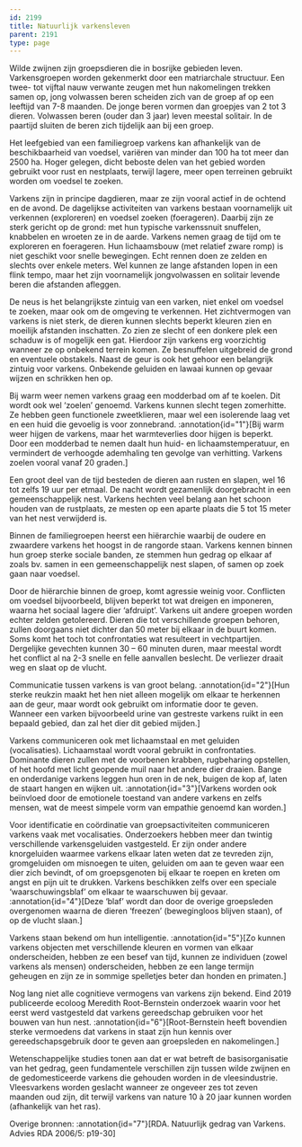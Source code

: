 ```yaml
---
id: 2199
title: Natuurlijk varkensleven
parent: 2191
type: page
---
```

Wilde zwijnen zijn groepsdieren die in bosrijke gebieden leven. Varkensgroepen worden gekenmerkt door een matriarchale structuur. Een twee- tot vijftal nauw verwante zeugen met hun nakomelingen trekken samen op, jong volwassen beren scheiden zich van de groep af op een leeftijd van 7-8 maanden. De jonge beren vormen dan groepjes van 2 tot 3 dieren. Volwassen beren (ouder dan 3 jaar) leven meestal solitair. In de paartijd sluiten de beren zich tijdelijk aan bij een groep.

Het leefgebied van een familiegroep varkens kan afhankelijk van de beschikbaarheid van voedsel, variëren van minder dan 100 ha tot meer dan 2500 ha. Hoger gelegen, dicht beboste delen van het gebied worden gebruikt voor rust en nestplaats, terwijl lagere, meer open terreinen gebruikt worden om voedsel te zoeken.

Varkens zijn in principe dagdieren, maar ze zijn vooral actief in de ochtend en de avond. De dagelijkse activiteiten van varkens bestaan voornamelijk uit verkennen (exploreren) en voedsel zoeken (foerageren). Daarbij zijn ze sterk gericht op de grond: met hun typische varkenssnuit snuffelen, knabbelen en wroeten ze in de aarde. Varkens nemen graag de tijd om te exploreren en foerageren. Hun lichaamsbouw (met relatief zware romp) is niet geschikt voor snelle bewegingen. Echt rennen doen ze zelden en slechts over enkele meters. Wel kunnen ze lange afstanden lopen in een flink tempo, maar het zijn voornamelijk jongvolwassen en solitair levende beren die afstanden afleggen.

De neus is het belangrijkste zintuig van een varken, niet enkel om voedsel te zoeken, maar ook om de omgeving te verkennen. Het zichtvermogen van varkens is niet sterk, de dieren kunnen slechts beperkt kleuren zien en moeilijk afstanden inschatten. Zo zien ze slecht of een donkere plek een schaduw is of mogelijk een gat. Hierdoor zijn varkens erg voorzichtig wanneer ze op onbekend terrein komen. Ze besnuffelen uitgebreid de grond en eventuele obstakels. Naast de geur is ook het gehoor een belangrijk zintuig voor varkens. Onbekende geluiden en lawaai kunnen op gevaar wijzen en schrikken hen op.

Bij warm weer nemen varkens graag een modderbad om af te koelen. Dit wordt ook wel ‘zoelen’ genoemd. Varkens kunnen slecht tegen zomerhitte. Ze hebben geen functionele zweetklieren, maar wel een isolerende laag vet en een huid die gevoelig is voor zonnebrand. :annotation{id="1"}[Bij warm weer hijgen de varkens, maar het warmteverlies door hijgen is beperkt. Door een modderbad te nemen daalt hun huid- en lichaamstemperatuur, en vermindert de verhoogde ademhaling ten gevolge van verhitting. Varkens zoelen vooral vanaf 20 graden.]

Een groot deel van de tijd besteden de dieren aan rusten en slapen, wel 16 tot zelfs 19 uur per etmaal. De nacht wordt gezamenlijk doorgebracht in een gemeenschappelijk nest. Varkens hechten veel belang aan het schoon houden van de rustplaats, ze mesten op een aparte plaats die 5 tot 15 meter van het nest verwijderd is.

Binnen de familiegroepen heerst een hiërarchie waarbij de oudere en zwaardere varkens het hoogst in de rangorde staan. Varkens kennen binnen hun groep sterke sociale banden, ze stemmen hun gedrag op elkaar af zoals bv. samen in een gemeenschappelijk nest slapen, of samen op zoek gaan naar voedsel.

Door de hiërarchie binnen de groep, komt agressie weinig voor. Conflicten om voedsel bijvoorbeeld, blijven beperkt tot wat dreigen en imponeren, waarna het sociaal lagere dier ‘afdruipt’. Varkens uit andere groepen worden echter zelden getolereerd. Dieren die tot verschillende groepen behoren, zullen doorgaans niet dichter dan 50 meter bij elkaar in de buurt komen. Soms komt het toch tot confrontaties wat resulteert in vechtpartijen. Dergelijke gevechten kunnen 30 – 60 minuten duren, maar meestal wordt het conflict al na 2-3 snelle en felle aanvallen beslecht. De verliezer draait weg en slaat op de vlucht.

Communicatie tussen varkens is van groot belang. :annotation{id="2"}[Hun sterke reukzin maakt het hen niet alleen mogelijk om elkaar te herkennen aan de geur, maar wordt ook gebruikt om informatie door te geven. Wanneer een varken bijvoorbeeld urine van gestreste varkens ruikt in een bepaald gebied, dan zal het dier dit gebied mijden.]

Varkens communiceren ook met lichaamstaal en met geluiden (vocalisaties). Lichaamstaal wordt vooral gebruikt in confrontaties. Dominante dieren zullen met de voorbenen krabben, rugbeharing opstellen, of het hoofd met licht geopende muil naar het andere dier draaien. Bange en onderdanige varkens leggen hun oren in de nek, buigen de kop af, laten de staart hangen en wijken uit. :annotation{id="3"}[Varkens worden ook beïnvloed door de emotionele toestand van andere varkens en zelfs mensen, wat de meest simpele vorm van empathie genoemd kan worden.]

Voor identificatie en coördinatie van groepsactiviteiten communiceren varkens vaak met vocalisaties. Onderzoekers hebben meer dan twintig verschillende varkensgeluiden vastgesteld. Er zijn onder andere knorgeluiden waarmee varkens elkaar laten weten dat ze tevreden zijn, gromgeluiden om misnoegen te uiten, geluiden om aan te geven waar een dier zich bevindt, of om groepsgenoten bij elkaar te roepen en kreten om angst en pijn uit te drukken. Varkens beschikken zelfs over een speciale ‘waarschuwingsblaf’ om elkaar te waarschuwen bij gevaar. :annotation{id="4"}[Deze ‘blaf’ wordt dan door de overige groepsleden overgenomen waarna de dieren ‘freezen’ (bewegingloos blijven staan), of op de vlucht slaan.]

Varkens staan bekend om hun intelligentie. :annotation{id="5"}[Zo kunnen varkens objecten met verschillende kleuren en vormen van elkaar onderscheiden, hebben ze een besef van tijd, kunnen ze individuen (zowel varkens als mensen) onderscheiden, hebben ze een lange termijn geheugen en zijn ze in sommige spelletjes beter dan honden en primaten.]

Nog lang niet alle cognitieve vermogens van varkens zijn bekend. Eind 2019 publiceerde ecoloog Meredith Root-Bernstein onderzoek waarin voor het eerst werd vastgesteld dat varkens gereedschap gebruiken voor het bouwen van hun nest. :annotation{id="6"}[Root-Bernstein heeft bovendien sterke vermoedens dat varkens in staat zijn hun kennis over gereedschapsgebruik door te geven aan groepsleden en nakomelingen.]

Wetenschappelijke studies tonen aan dat er wat betreft de basisorganisatie van het gedrag, geen fundamentele verschillen zijn tussen wilde zwijnen en de gedomesticeerde varkens die gehouden worden in de vleesindustrie. Vleesvarkens worden geslacht wanneer ze ongeveer zes tot zeven maanden oud zijn, dit terwijl varkens van nature 10 à 20 jaar kunnen worden (afhankelijk van het ras).

Overige bronnen: :annotation{id="7"}[RDA. Natuurlijk gedrag van Varkens. Advies RDA 2006/5: p19-30]